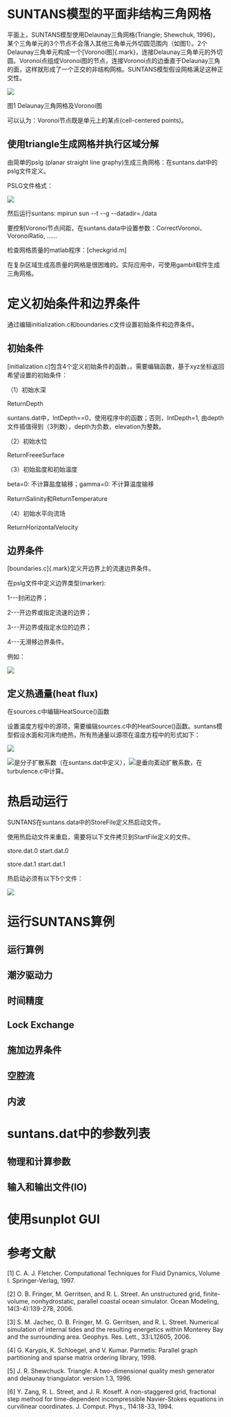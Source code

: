 # SUNTANS模型的平面非结构三角网格

平面上，SUNTANS模型使用Delaunay三角网格(Triangle; Shewchuk,
1996)，某个三角单元的3个节点不会落入其他三角单元外切圆范围内（如图1）。2个Delaunay三角单元构成一个[Voronoi图]{.mark}，连接Delaunay三角单元的外切圆。Voronoi点组成Voronoi图的节点，连接Voronoi点的边垂直于Delaunay三角的面，这样就形成了一个正交的非结构网格。SUNTANS模型假设网格满足这种正交性。

![](./media/image1.png)

图1 Delaunay三角网格及Voronoi图

可以认为：Voronoi节点既是单元上的某点(cell-centered points)。

## 使用triangle生成网格并执行区域分解

由简单的pslg (planar straight line
graphy)生成三角网格：在suntans.dat中的pslg文件定义。

PSLG文件格式：

![](./media/image2.png)

然后运行suntans: mpirun sun --t --g --datadir=./data

要控制Voronoi节点间距，在suntans.data中设置参数：CorrectVoronoi、VoronoiRatio, ......

检查网格质量的matlab程序：[checkgrid.m]

在复杂区域生成高质量的网格是很困难的。实际应用中，可使用gambit软件生成三角网格。

# 定义初始条件和边界条件

通过编辑initialization.c和boundaries.c文件设置初始条件和边界条件。

## 初始条件

[initialization.c]包含4个定义初始条件的函数，。需要编辑函数，基于xyz坐标返回希望设置的初始条件：

（1）初始水深

ReturnDepth

suntans.dat中，IntDepth==0，使用程序中的函数；否则，IntDepth=1,
由depth文件插值得到（3列数），depth为负数，elevation为整数。

（2）初始水位

ReturnFreeeSurface

（3）初始盐度和初始温度

beta=0: 不计算盐度输移；gamma=0: 不计算温度输移

ReturnSalinity和ReturnTemperature

（4）初始水平向流场

ReturnHorizontalVelocity

## 边界条件

[boundaries.c]{.mark}定义开边界上的流速边界条件。

在pslg文件中定义边界类型(marker):

1---封闭边界；

2---开边界或指定流速的边界；

3---开边界或指定水位的边界；

4---无滑移边界条件。

例如：

![](./media/image3.png)

## 定义热通量(heat flux)

在sources.c中编辑HeatSource()函数

设置温度方程中的源项，需要编辑sources.c中的HeatSource()函数。suntans模型假设水面和河床均绝热，所有热通量以源项在温度方程中的形式如下：

![](./media/image4.wmf)

![](./media/image5.wmf)是分子扩散系数（在suntans.dat中定义），![](./media/image6.wmf)是垂向紊动扩散系数，在turbulence.c中计算。

# 热启动运行

SUNTANS在suntans.data中的StoreFile定义热启动文件。

使用热启动文件来重启，需要将以下文件拷贝到StartFile定义的文件。

store.dat.0 start.dat.0

store.dat.1 start.dat.1

热启动必须有以下5个文件：

![](./media/image7.png)

# 运行SUNTANS算例

## 运行算例

## 潮汐驱动力

## 时间精度

## Lock Exchange

## 施加边界条件

## 空腔流

## 内波

# suntans.dat中的参数列表

## 物理和计算参数

## 输入和输出文件(IO)

# 使用sunplot GUI

# 参考文献

\[1\] C. A. J. Fletcher. Computational Techniques for Fluid Dynamics,
Volume I. Springer-Verlag, 1997.

\[2\] O. B. Fringer, M. Gerritsen, and R. L. Street. An unstructured
grid, finite-volume, nonhydrostatic, parallel coastal ocean simulator.
Ocean Modeling, 14(3-4):139-278, 2006.

\[3\] S. M. Jachec, O. B. Fringer, M. G. Gerritsen, and R. L. Street.
Numerical simulation of internal tides and the resulting energetics
within Monterey Bay and the surrounding area. Geophys. Res. Lett.,
33:L12605, 2006.

\[4\] G. Karypis, K. Schloegel, and V. Kumar. Parmetis: Parallel graph
partitioning and sparse matrix ordering library, 1998.

\[5\] J. R. Shewchuck. Triangle: A two-dimensional quality mesh
generator and delaunay triangulator. version 1.3, 1996.

\[6\] Y. Zang, R. L. Street, and J. R. Koseff. A non-staggered grid,
fractional step method for time-dependent incompressible Navier-Stokes
equations in curvilinear coordinates. J. Comput. Phys., 114:18-33, 1994.
